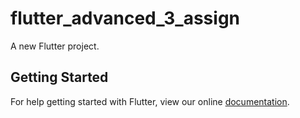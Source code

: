 # flutter_advanced_3_assign

A new Flutter project.

## Getting Started

For help getting started with Flutter, view our online
[documentation](https://flutter.io/).
